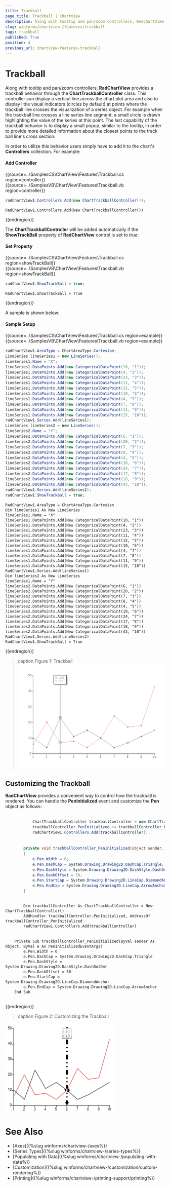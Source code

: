 ```yaml
---
title: Trackball
page_title: Trackball | ChartView
description: Along with tooltip and pan/zoom controllers, RadChartView provides a trackball behavior through the ChartTrackballController class.
slug: winforms/chartview-/features/trackball
tags: trackball
published: True
position: 4
previous_url: chartview-features-trackball
---
```


# Trackball

Along with tooltip and pan/zoom controllers, __RadChartView__ provides a trackball behavior through the __ChartTrackballController__ class. This controller can display a vertical line across the chart plot area and also to display little visual indicators (circles by default) at points where the trackball line crosses the visualization of a series object. For example when the trackball line crosses a line series line segment, a small circle is drawn highlighting the value of the series at this point. The last capability of the trackball behavior is to display a small popup, similar to the tooltip, in order to provide more detailed information about the closest points to the track ball line's cross section.    

In order to utilize this behavior users simply have to add it to the chart's __Controllers__ collection. For example:

#### Add Controller

{{source=..\SamplesCS\ChartView\Features\Trackball.cs region=controller}} 
{{source=..\SamplesVB\ChartView\Features\Trackball.vb region=controller}} 

````C#
radChartView1.Controllers.Add(new ChartTrackballController());

````
````VB.NET
RadChartView1.Controllers.Add(New ChartTrackballController())

````

{{endregion}}

The __ChartTrackballController__ will be added automatically if the __ShowTrackBall__ property of __RadChartView__ control is set to *true*: 

#### Set Property

{{source=..\SamplesCS\ChartView\Features\Trackball.cs region=showTrackBall}} 
{{source=..\SamplesVB\ChartView\Features\Trackball.vb region=showTrackBall}} 

````C#
radChartView1.ShowTrackBall = true;

````
````VB.NET
RadChartView1.ShowTrackBall = True

````

{{endregion}}

A sample is shown below:

#### Sample Setup

{{source=..\SamplesCS\ChartView\Features\Trackball.cs region=example}} 
{{source=..\SamplesVB\ChartView\Features\Trackball.vb region=example}} 

````C#
radChartView1.AreaType = ChartAreaType.Cartesian;
LineSeries lineSeries1 = new LineSeries();
lineSeries1.Name = "X";
lineSeries1.DataPoints.Add(new CategoricalDataPoint(10, "1"));
lineSeries1.DataPoints.Add(new CategoricalDataPoint(4, "2"));
lineSeries1.DataPoints.Add(new CategoricalDataPoint(23, "3"));
lineSeries1.DataPoints.Add(new CategoricalDataPoint(11, "4"));
lineSeries1.DataPoints.Add(new CategoricalDataPoint(15, "5"));
lineSeries1.DataPoints.Add(new CategoricalDataPoint(10, "6"));
lineSeries1.DataPoints.Add(new CategoricalDataPoint(4, "7"));
lineSeries1.DataPoints.Add(new CategoricalDataPoint(7, "8"));
lineSeries1.DataPoints.Add(new CategoricalDataPoint(11, "9"));
lineSeries1.DataPoints.Add(new CategoricalDataPoint(15, "10"));
radChartView1.Series.Add(lineSeries1);
LineSeries lineSeries2 = new LineSeries();
lineSeries2.Name = "Y";
lineSeries2.DataPoints.Add(new CategoricalDataPoint(6, "1"));
lineSeries2.DataPoints.Add(new CategoricalDataPoint(20, "2"));
lineSeries2.DataPoints.Add(new CategoricalDataPoint(7, "3"));
lineSeries2.DataPoints.Add(new CategoricalDataPoint(8, "4"));
lineSeries2.DataPoints.Add(new CategoricalDataPoint(4, "5"));
lineSeries2.DataPoints.Add(new CategoricalDataPoint(10, "6"));
lineSeries2.DataPoints.Add(new CategoricalDataPoint(24, "7"));
lineSeries2.DataPoints.Add(new CategoricalDataPoint(17, "8"));
lineSeries2.DataPoints.Add(new CategoricalDataPoint(18, "9"));
lineSeries2.DataPoints.Add(new CategoricalDataPoint(43, "10"));
radChartView1.Series.Add(lineSeries2);
radChartView1.ShowTrackBall = true;

````
````VB.NET
RadChartView1.AreaType = ChartAreaType.Cartesian
Dim lineSeries1 As New LineSeries
lineSeries1.Name = "X"
lineSeries1.DataPoints.Add(New CategoricalDataPoint(10, "1"))
lineSeries1.DataPoints.Add(New CategoricalDataPoint(4, "2"))
lineSeries1.DataPoints.Add(New CategoricalDataPoint(23, "3"))
lineSeries1.DataPoints.Add(New CategoricalDataPoint(11, "4"))
lineSeries1.DataPoints.Add(New CategoricalDataPoint(15, "5"))
lineSeries1.DataPoints.Add(New CategoricalDataPoint(10, "6"))
lineSeries1.DataPoints.Add(New CategoricalDataPoint(4, "7"))
lineSeries1.DataPoints.Add(New CategoricalDataPoint(7, "8"))
lineSeries1.DataPoints.Add(New CategoricalDataPoint(11, "9"))
lineSeries1.DataPoints.Add(New CategoricalDataPoint(15, "10"))
RadChartView1.Series.Add(lineSeries1)
Dim lineSeries2 As New LineSeries
lineSeries1.Name = "Y"
lineSeries2.DataPoints.Add(New CategoricalDataPoint(6, "1"))
lineSeries2.DataPoints.Add(New CategoricalDataPoint(20, "2"))
lineSeries2.DataPoints.Add(New CategoricalDataPoint(7, "3"))
lineSeries2.DataPoints.Add(New CategoricalDataPoint(8, "4"))
lineSeries2.DataPoints.Add(New CategoricalDataPoint(4, "5"))
lineSeries2.DataPoints.Add(New CategoricalDataPoint(10, "6"))
lineSeries2.DataPoints.Add(New CategoricalDataPoint(24, "7"))
lineSeries2.DataPoints.Add(New CategoricalDataPoint(17, "8"))
lineSeries2.DataPoints.Add(New CategoricalDataPoint(18, "9"))
lineSeries2.DataPoints.Add(New CategoricalDataPoint(43, "10"))
RadChartView1.Series.Add(lineSeries2)
RadChartView1.ShowTrackBall = True

````

{{endregion}} 

>caption Figure 1: Trackball
![chartview-features-trackball 001](images/chartview-features-trackball001.png)

## Customizing the Trackball

**RadChartView** provides a convenient way to control how the trackball is rendered. You can handle the **PenInitialized** event and customize the **Pen** object as follows:


````C#

            ChartTrackballController trackballController = new ChartTrackballController();
            trackballController.PenInitialized += trackballController_PenInitialized;
            radChartView1.Controllers.Add(trackballController);


        private void trackballController_PenInitialized(object sender, PenInitializedEventArgs e)
        {
            e.Pen.Width = 6;
            e.Pen.DashCap = System.Drawing.Drawing2D.DashCap.Triangle;
            e.Pen.DashStyle = System.Drawing.Drawing2D.DashStyle.DashDotDot;
            e.Pen.DashOffset = 50;
            e.Pen.StartCap = System.Drawing.Drawing2D.LineCap.DiamondAnchor;
            e.Pen.EndCap = System.Drawing.Drawing2D.LineCap.ArrowAnchor;
        }


````
````VB.NET

        Dim trackballController As ChartTrackballController = New ChartTrackballController()
        AddHandler trackballController.PenInitialized, AddressOf trackballController_PenInitialized
        radChartView1.Controllers.Add(trackballController)


    Private Sub trackballController_PenInitialized(ByVal sender As Object, ByVal e As PenInitializedEventArgs)
        e.Pen.Width = 6
        e.Pen.DashCap = System.Drawing.Drawing2D.DashCap.Triangle
        e.Pen.DashStyle = System.Drawing.Drawing2D.DashStyle.DashDotDot
        e.Pen.DashOffset = 50
        e.Pen.StartCap = System.Drawing.Drawing2D.LineCap.DiamondAnchor
        e.Pen.EndCap = System.Drawing.Drawing2D.LineCap.ArrowAnchor
    End Sub


````

{{endregion}} 

>caption Figure 2: Customizing the Trackball

![chartview-features-trackball 002](images/chartview-features-trackball002.png)


# See Also

* [Axes]({%slug winforms/chartview-/axes%})
* [Series Types]({%slug winforms/chartview-/series-types%})
* [Populating with Data]({%slug winforms/chartview-/populating-with-data%})
* [Customization]({%slug winforms/chartview-/customization/custom-rendering%})
* [Printing]({%slug winforms/chartview-/printing-support/printing%})